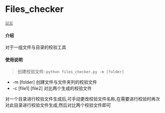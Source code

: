 # Files_checker
[ :us: ](https://gitee.com/potuo/files_checker/blob/master/README.en.md)
#### 介绍
对于一组文件与目录的校验工具

#### 使用说明

> 创建校验文件:
> `python files_checker.py -m [folder]`

- -m [folder]	创建文件与文件夹列的校验文件
- -c [file1] [file2]	对比两个生成的校验文件

对一个目录进行校验文件生成后,可手动更改校验文件名称,在需要进行校验时再次对此目录进行校验文件生成,然后对比两个校验文件即可